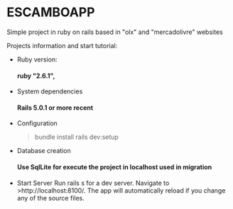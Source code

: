 # ESCAMBOAPP

Simple project in ruby on rails  based in "olx" and "mercadolivre" websites

Projects information and start tutorial:

* Ruby version:
  #### ruby "2.6.1",

* System dependencies
  #### Rails 5.0.1 or more recent

* Configuration
  > bundle install  <!--  install dependecies from gemfile  -->
  > rails dev:setup

* Database creation
  #### Use SqlLite for execute the project in localhost used in migration

* Start Server
 Run rails s for a dev server. Navigate to  >http://localhost:8100/. The app will automatically reload if you change any of the source files.


